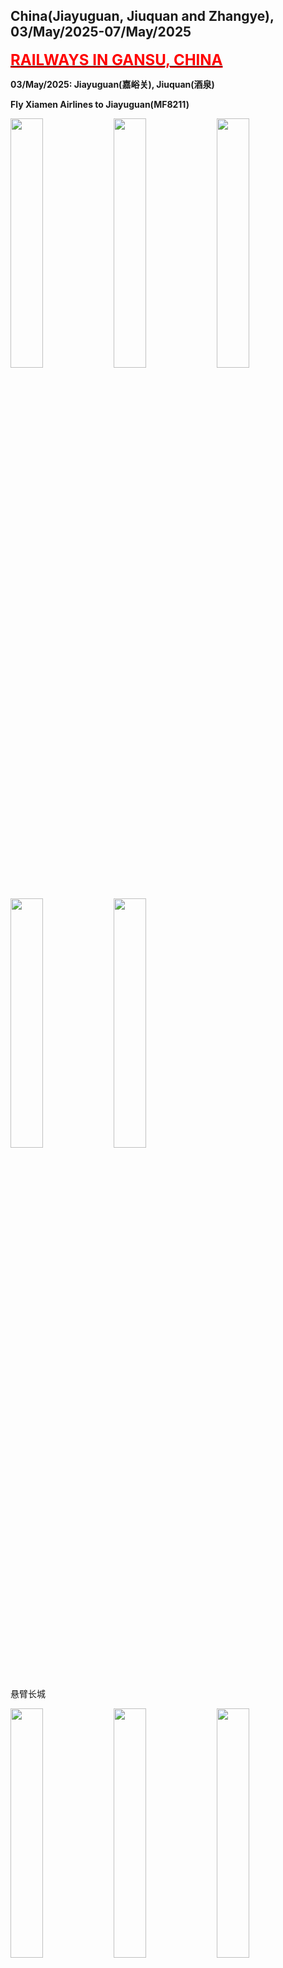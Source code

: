 ## China(Jiayuguan, Jiuquan and Zhangye), 03/May/2025-07/May/2025

**[<font color=red size=5><u>RAILWAYS IN GANSU, CHINA</u></font>](https://wqgcx.github.io/transport/20250503CN/CR/)**

**03/May/2025: Jiayuguan(嘉峪关), Jiuquan(酒泉)**

**Fly Xiamen Airlines to Jiayuguan(MF8211)**

<img src="../20250503CN_photos/IMG_8969.jpeg" width="32%">
<img src="../20250503CN_photos/IMG_8970.jpeg" width="32%">
<img src="../20250503CN_photos/IMG_8971.jpeg" width="32%">
<img src="../20250503CN_photos/IMG_8972.jpeg" width="32%">
<img src="../20250503CN_photos/IMG_8973.jpeg" width="32%">

悬臂长城

<img src="../20250503CN_photos/IMG_8974.jpeg" width="32%">
<img src="../20250503CN_photos/IMG_8976.jpeg" width="32%">
<img src="../20250503CN_photos/IMG_8977.jpeg" width="32%">
<img src="../20250503CN_photos/IMG_8980.jpeg" width="32%">
<img src="../20250503CN_photos/IMG_8982.jpeg" width="32%">
<img src="../20250503CN_photos/IMG_8983.jpeg" width="32%">
<img src="../20250503CN_photos/IMG_8984.jpeg" width="32%">
<img src="../20250503CN_photos/IMG_8985.jpeg" width="32%">
<img src="../20250503CN_photos/IMG_8986.jpeg" width="32%">

长城第一墩

<img src="../20250503CN_photos/IMG_8990.jpeg" width="32%">
<img src="../20250503CN_photos/IMG_8991.jpeg" width="32%">
<img src="../20250503CN_photos/IMG_8993.jpeg" width="32%">
<img src="../20250503CN_photos/IMG_8998.jpeg" width="32%">
<img src="../20250503CN_photos/IMG_9003.jpeg" width="32%">
<img src="../20250503CN_photos/IMG_9004.jpeg" width="32%">

嘉峪关关城

<img src="../20250503CN_photos/IMG_9010.jpeg" width="32%">
<img src="../20250503CN_photos/IMG_9013.jpeg" width="32%">
<img src="../20250503CN_photos/IMG_9016.jpeg" width="32%">
<img src="../20250503CN_photos/IMG_9022.jpeg" width="32%">
<img src="../20250503CN_photos/IMG_9023.jpeg" width="32%">
<img src="../20250503CN_photos/IMG_9030.jpeg" width="32%">
<img src="../20250503CN_photos/IMG_9032.jpeg" width="32%">
<img src="../20250503CN_photos/IMG_9036.jpeg" width="32%">
<img src="../20250503CN_photos/IMG_9039.jpeg" width="32%">
<img src="../20250503CN_photos/IMG_9042.jpeg" width="32%">
<img src="../20250503CN_photos/IMG_9045.jpeg" width="32%">
<img src="../20250503CN_photos/IMG_9046.jpeg" width="32%">

酒泉鼓楼

<img src="../20250503CN_photos/IMG_9056.jpeg" width="32%">
<img src="../20250503CN_photos/IMG_9057.jpeg" width="32%">
<img src="../20250503CN_photos/IMG_9061.jpeg" width="32%">
<img src="../20250503CN_photos/IMG_9065.jpeg" width="32%">
<img src="../20250503CN_photos/IMG_9071.jpeg" width="32%">
<img src="../20250503CN_photos/IMG_9072.jpeg" width="32%">
<img src="../20250503CN_photos/IMG_9073.jpeg" width="32%">

酒泉古城门

<img src="../20250503CN_photos/IMG_9075.jpeg" width="32%">
<img src="../20250503CN_photos/IMG_9078.jpeg" width="32%">

**04/May/2025: Zhangye(张掖)**

张掖大佛寺, 山西会馆

<img src="../20250503CN_photos/IMG_9090.jpeg" width="32%">
<img src="../20250503CN_photos/IMG_9098.jpeg" width="32%">
<img src="../20250503CN_photos/IMG_9100.jpeg" width="32%">
<img src="../20250503CN_photos/IMG_9102.jpeg" width="32%">
<img src="../20250503CN_photos/IMG_9104.jpeg" width="32%">
<img src="../20250503CN_photos/IMG_9107.jpeg" width="32%">
<img src="../20250503CN_photos/IMG_9109.jpeg" width="32%">
<img src="../20250503CN_photos/IMG_9110.jpeg" width="32%">
<img src="../20250503CN_photos/IMG_9111.jpeg" width="32%">
<img src="../20250503CN_photos/IMG_9113.jpeg" width="32%">
<img src="../20250503CN_photos/IMG_9114.jpeg" width="32%">
<img src="../20250503CN_photos/IMG_9116.jpeg" width="32%">
<img src="../20250503CN_photos/IMG_9117.jpeg" width="32%">
<img src="../20250503CN_photos/IMG_9118.jpeg" width="32%">
<img src="../20250503CN_photos/IMG_9120.jpeg" width="32%">
<img src="../20250503CN_photos/IMG_9123.jpeg" width="32%">
<img src="../20250503CN_photos/IMG_9125.jpeg" width="32%">
<img src="../20250503CN_photos/IMG_9126.jpeg" width="32%">

张掖鼓楼

<img src="../20250503CN_photos/IMG_9130.jpeg" width="32%">
<img src="../20250503CN_photos/IMG_9131.jpeg" width="32%">
<img src="../20250503CN_photos/IMG_9132.jpeg" width="32%">
<img src="../20250503CN_photos/IMG_9133.jpeg" width="32%">
<img src="../20250503CN_photos/IMG_9184.jpeg" width="32%">
<img src="../20250503CN_photos/IMG_9188.jpeg" width="32%">
<img src="../20250503CN_photos/IMG_9189.jpeg" width="32%">
<img src="../20250503CN_photos/IMG_9192.jpeg" width="32%">

西来寺

<img src="../20250503CN_photos/IMG_9135.jpeg" width="32%">
<img src="../20250503CN_photos/IMG_9137.jpeg" width="32%">
<img src="../20250503CN_photos/IMG_9139.jpeg" width="32%">

平山湖大峡谷

<img src="../20250503CN_photos/IMG_9140.jpeg" width="32%">
<img src="../20250503CN_photos/IMG_9141.jpeg" width="32%">
<img src="../20250503CN_photos/IMG_9146.jpeg" width="32%">
<img src="../20250503CN_photos/IMG_9147.jpeg" width="32%">
<img src="../20250503CN_photos/IMG_9149.jpeg" width="32%">
<img src="../20250503CN_photos/IMG_9151.jpeg" width="32%">
<img src="../20250503CN_photos/IMG_9155.jpeg" width="32%">
<img src="../20250503CN_photos/IMG_9157.jpeg" width="32%">
<img src="../20250503CN_photos/IMG_9158.jpeg" width="32%">
<img src="../20250503CN_photos/IMG_9161.jpeg" width="32%">
<img src="../20250503CN_photos/IMG_9164.jpeg" width="32%">
<img src="../20250503CN_photos/IMG_9166.jpeg" width="32%">
<img src="../20250503CN_photos/IMG_9174.jpeg" width="32%">
<img src="../20250503CN_photos/IMG_9175.jpeg" width="32%">
<img src="../20250503CN_photos/IMG_9178.jpeg" width="32%">

**05/May/2025: Zhangye(张掖)**

**06/May/2025: Jiuquan(酒泉)**

**07/May/2025: Jiuquan(酒泉)**

**Click [here](https://wqgcx.github.io/transport/) to go back.**
